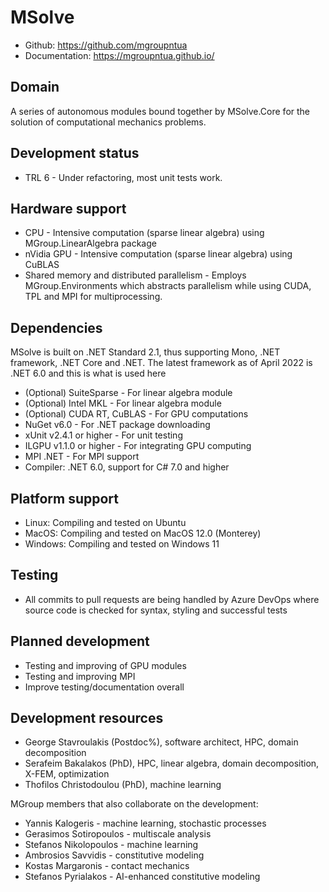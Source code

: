 # MSolve

* Github: https://github.com/mgroupntua
* Documentation: https://mgroupntua.github.io/

## Domain

A series of autonomous modules bound together by MSolve.Core for the solution of computational mechanics problems.

## Development status

* TRL 6 - Under refactoring, most unit tests work. 

## Hardware support

* CPU - Intensive computation (sparse linear algebra) using MGroup.LinearAlgebra package
* nVidia GPU - Intensive computation (sparse linear algebra) using CuBLAS
* Shared memory and distributed parallelism - Employs MGroup.Environments which abstracts parallelism while using CUDA, TPL and MPI for multiprocessing.

## Dependencies

MSolve is built on .NET Standard 2.1, thus supporting Mono, .NET framework, .NET Core and .NET. The latest framework as of April 2022 is .NET 6.0 and this is what is used here

* (Optional) SuiteSparse - For linear algebra module
* (Optional) Intel MKL - For linear algebra module
* (Optional) CUDA RT, CuBLAS - For GPU computations
* NuGet v6.0 - For .NET package downloading
* xUnit v2.4.1 or higher - For unit testing
* ILGPU v1.1.0 or higher - For integrating GPU computing
* MPI .NET - For MPI support
* Compiler: .NET 6.0, support for C# 7.0 and higher

## Platform support

* Linux: Compiling and tested on Ubuntu
* MacOS: Compiling and tested on MacOS 12.0 (Monterey)
* Windows: Compiling and tested on Windows 11

## Testing

* All commits to pull requests are being handled by Azure DevOps where source code is checked for syntax, styling and successful tests

## Planned development

* Testing and improving of GPU modules
* Testing and improving MPI
* Improve testing/documentation overall

## Development resources

* George Stavroulakis (Postdoc%), software architect, HPC, domain decomposition
* Serafeim Bakalakos (PhD), HPC, linear algebra, domain decomposition, X-FEM, optimization
* Thofilos Christodoulou (PhD), machine learning

MGroup members that also collaborate on the development:
* Yannis Kalogeris - machine learning, stochastic processes
* Gerasimos Sotiropoulos - multiscale analysis
* Stefanos Nikolopoulos - machine learning
* Ambrosios Savvidis - constitutive modeling
* Kostas Margaronis - contact mechanics
* Stefanos Pyrialakos - AI-enhanced constitutive modeling
